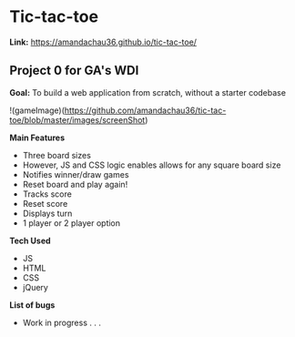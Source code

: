 
# Tic-tac-toe


**Link:** https://amandachau36.github.io/tic-tac-toe/

## Project 0 for GA's WDI

**Goal:** To build a web application from scratch, without a starter codebase


!(gameImage)(https://github.com/amandachau36/tic-tac-toe/blob/master/images/screenShot)

**Main Features**
*  Three board sizes
  * However, JS and CSS logic enables allows for any square board size
* Notifies winner/draw games  
* Reset board and play again!
* Tracks score
* Reset score
* Displays turn
* 1 player or 2 player option


**Tech Used**
* JS
* HTML
* CSS
* jQuery

**List of bugs**
* Work in progress . . .
